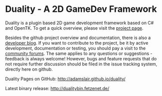 Duality - A 2D GameDev Framework
=======

Duality is a plugin based 2D game development framework based on C# and OpenTK. To get a quick overview, please visit the [project page](http://duality.fetzenet.de).

Besides the github project overview and documentation, there is also a [developer blog](http://blog.fetzenet.de). If you want to contribute to the project, be it by active development, documentation or testing, you should pay a visit to the [community forums](http://forum.fetzenet.de). The same applies to any questions or suggestions - feedback is always welcome! However, bugs and feature requests that do not require further discussion should be filed in the issue tracking system, directly here on github.

Duality Pages on GitHub: http://adamslair.github.io/duality/

Latest binary release: http://dualitybin.fetzenet.de/
